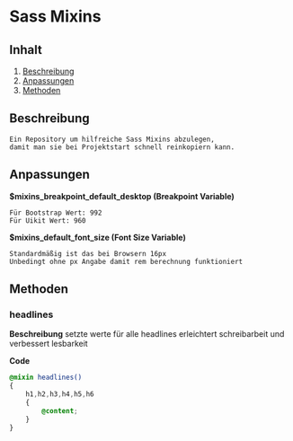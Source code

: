 # Sass Mixins

## Inhalt
1. [Beschreibung](#Beschreibung)
1. [Anpassungen](#Anpassungen)
1. [Methoden](#Methoden)


## Beschreibung

    Ein Repository um hilfreiche Sass Mixins abzulegen, 
    damit man sie bei Projektstart schnell reinkopiern kann.

## Anpassungen

**$mixins_breakpoint_default_desktop (Breakpoint Variable)**

    Für Bootstrap Wert: 992
    Für Uikit Wert: 960

**$mixins_default_font_size (Font Size Variable)**

    Standardmäßig ist das bei Browsern 16px
    Unbedingt ohne px Angabe damit rem berechnung funktioniert

## Methoden

### headlines

**Beschreibung**
    setzte werte für alle headlines
    erleichtert schreibarbeit und verbessert lesbarkeit

**Code**
```scss
@mixin headlines()
{
    h1,h2,h3,h4,h5,h6 
    {
        @content;
    }
}
```